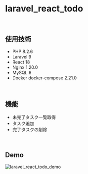 # laravel_react_todo

<img src="https://img.shields.io/badge/php-v8.2.6-blueviolet" alt="">
<img src="https://img.shields.io/badge/laravel-v9.52.15-ff69b4" alt="">
<img src="https://img.shields.io/badge/react-v18.2.0-blue" alt="">

<br />

## 使用技術
- PHP 8.2.6
- Laravel 9
- React 18
- Nginx 1.20.0
- MySQL 8
- Docker docker-compose 2.21.0

<br />

## 機能
- 未完了タスク一覧取得
- タスク追加
- 完了タスクの削除

<br />

## Demo

![laravel_react_todo_demo](https://github.com/MinoriNagase/laravel_react_todo/assets/135195031/d3e5009a-1262-495c-9ad4-5ce67fb859d7)
<br />
